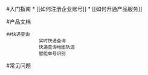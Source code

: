 #入门指南
	* [[如何注册企业账号]]
	* [[如何开通产品服务]]

#产品文档

	##快递查询		
				实时快递查询
				快递查询地图轨迹
				智能单号识别
#常见问题
   
				
	